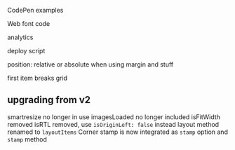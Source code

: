 CodePen examples

Web font code

analytics

deploy script

position: relative or absolute when using margin and stuff

first item breaks grid

## upgrading from v2

smartresize no longer in use
imagesLoaded no longer included
isFitWidth removed
isRTL removed, use `isOriginLeft: false` instead
layout method renamed to `layoutItems`
Corner stamp is now integrated as `stamp` option and `stamp` method
